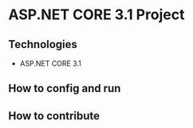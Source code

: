 # ASP.NET CORE 3.1 Project
## Technologies
- ASP.NET CORE 3.1
## How to config and run
## How to contribute
